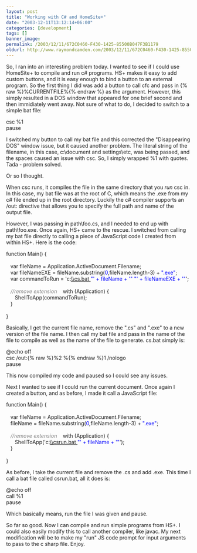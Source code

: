 ```yaml
---
layout: post
title: "Working with C# and HomeSite+"
date: "2003-12-11T13:12:14+06:00"
categories: [development]
tags: []
banner_image: 
permalink: /2003/12/11/672C0460-F430-1425-85500B047F3B1179
oldurl: http://www.raymondcamden.com/2003/12/11/672C0460-F430-1425-85500B047F3B1179
---
```


So, I ran into an interesting problem today. I wanted to see if I could use HomeSite+ to compile and run c# programs. HS+ makes it easy to add custom buttons, and it is easy enough to bind a button to an external program. So the first thing I did was add a button to call cfc and pass in {% raw %}%CURRENTFILE%{% endraw %} as the argument. However, this simply resulted in a DOS window that appeared for one brief second and then immidiately went away. Not sure of what to do, I decided to switch to a simple bat file:

<div class="code">csc %1<br>
pause</div>

I switched my button to call my bat file and this corrected the "Disappearing DOS" window issue, but it caused another problem. The literal string of the filename, in this case, c:\document and settings\etc, was being passed, and the spaces caused an issue with csc. So, I simply wrapped %1 with quotes. Tada - problem solved. 

Or so I thought.

When csc runs, it compiles the file in the same directory that you <i>run</i> csc in. In this case, my bat file was at the root of C, which means the .exe from my c# file ended up in the root directory. Luckily the c# compiler supports an /out: directive that allows you to specify the full path and name of the output file.

However, I was passing in path\foo.cs, and I needed to end up with path\foo.exe. Once again, HS+ came to the rescue. I switched from calling my bat file directly to calling a piece of JavaScript code I created from within HS+. Here is the code:

<div class="code">function Main() {<br>
<br>
&nbsp;&nbsp;&nbsp;var fileName = Application.ActiveDocument.Filename;<br>
&nbsp;&nbsp;&nbsp;var fileNameEXE = fileName.substring(<FONT COLOR=BLUE>0</FONT>,fileName.length-3) + <FONT COLOR=BLUE>".exe"</FONT>;<br>
&nbsp;&nbsp;&nbsp;var commandToRun = 'c:<A TARGET="_blank" HREF="\\cs.bat ">\\cs.bat </A><FONT COLOR=BLUE>"' + fileName + '"</FONT> <FONT COLOR=BLUE>"' + fileNameEXE + '"</FONT>';<br>
<br>
<FONT COLOR=GRAY><I>&nbsp;&nbsp;&nbsp;//remove extension</I></FONT>
&nbsp;&nbsp;&nbsp;with (Application) {<br>
&nbsp;&nbsp;&nbsp;&nbsp;&nbsp;&nbsp;ShellToApp(commandToRun);<br>
&nbsp;&nbsp;&nbsp;}<br>
<br>
}</div>

Basically, I get the current file name, remove the  ".cs" and ".exe" to a new version of the file name. I then call my bat file and pass in the name of the file to compile as well as the name of the file to generate. cs.bat simply is:

<div class="code">@echo off<br>
csc /out:{% raw %}%2 %{% endraw %}1 /nologo<br>
pause</div>

This now compiled my code and paused so I could see any issues.

Next I wanted to see if I could run the current document. Once again I created a button, and as before, I made it call a JavaScript file:

<div class="code">function Main() {<br>
<br>
&nbsp;&nbsp;&nbsp;var fileName = Application.ActiveDocument.Filename;<br>
&nbsp;&nbsp;&nbsp;fileName = fileName.substring(<FONT COLOR=BLUE>0</FONT>,fileName.length-3) + <FONT COLOR=BLUE>".exe"</FONT>;<br>
<br>
<FONT COLOR=GRAY><I>&nbsp;&nbsp;&nbsp;//remove extension</I></FONT>
&nbsp;&nbsp;&nbsp;with (Application) {<br>
&nbsp;&nbsp;&nbsp;&nbsp;&nbsp;&nbsp;ShellToApp('c:<A TARGET="_blank" HREF="\\csrun.bat ">\\csrun.bat </A><FONT COLOR=BLUE>"' + fileName + '"</FONT>');<br>
&nbsp;&nbsp;&nbsp;}<br>
<br>
}</div>

As before, I take the current file and remove the .cs and add .exe. This time I call a bat file called csrun.bat, all it does is:

<div class="code">@echo off<br>
call %1<br>
pause</div>

Which basically means, run the file I was given and pause. 

So far so good. Now I can compile and run simple programs from HS+. I could also easily modify this to call another compiler, like javac. My next modification will be to make my "run" JS code prompt for input arguments to pass to the c sharp file. Enjoy.